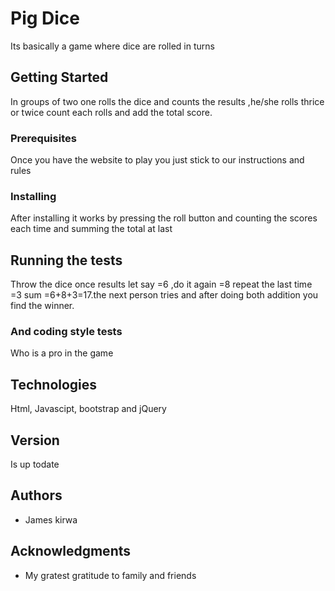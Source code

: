 # Pig Dice

Its basically a game where dice are rolled in turns

## Getting Started

In groups of two one rolls the dice and counts the results ,he/she rolls thrice or twice count each rolls
and add the total score.

### Prerequisites
Once you have the website to play you just stick to our instructions and rules

### Installing
After installing it works by pressing the roll button and counting the scores
each time and summing the total at last

## Running the tests

Throw the dice once results let say =6 ,do it again =8 repeat the last time =3
sum =6+8+3=17.the next person tries and after doing both addition you find the winner.



### And coding style tests
Who is a pro in the game



## Technologies

 Html, Javascipt, bootstrap and jQuery


## Version

Is up todate

## Authors

* James kirwa

## Acknowledgments

* My gratest gratitude to family and friends
